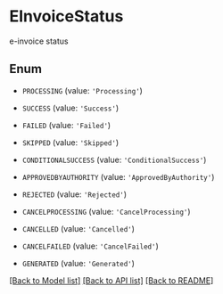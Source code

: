 # EInvoiceStatus

e-invoice status 

## Enum

* `PROCESSING` (value: `'Processing'`)

* `SUCCESS` (value: `'Success'`)

* `FAILED` (value: `'Failed'`)

* `SKIPPED` (value: `'Skipped'`)

* `CONDITIONALSUCCESS` (value: `'ConditionalSuccess'`)

* `APPROVEDBYAUTHORITY` (value: `'ApprovedByAuthority'`)

* `REJECTED` (value: `'Rejected'`)

* `CANCELPROCESSING` (value: `'CancelProcessing'`)

* `CANCELLED` (value: `'Cancelled'`)

* `CANCELFAILED` (value: `'CancelFailed'`)

* `GENERATED` (value: `'Generated'`)

[[Back to Model list]](../README.md#documentation-for-models) [[Back to API list]](../README.md#documentation-for-api-endpoints) [[Back to README]](../README.md)


